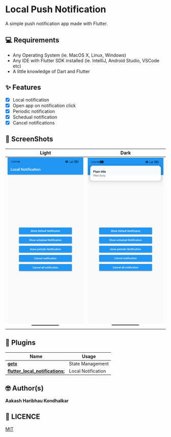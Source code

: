 # Local Push Notification

A simple push notification app made with Flutter.

## 💻 Requirements

- Any Operating System (ie. MacOS X, Linux, Windows)
- Any IDE with Flutter SDK installed (ie. IntelliJ, Android Studio, VSCode etc)
- A little knowledge of Dart and Flutter

## ✨ Features

- [x] Local notification
- [x] Open app on notification click
- [x] Periodic notification
- [x] Schedual notification
- [x] Cancel notifications

## 📸 ScreenShots

| Light                            | Dark                             |
| -------------------------------- | -------------------------------- |
| <img src="ss/1.jpg" width="400"> | <img src="ss/2.jpg" width="400"> |

## 🔌 Plugins

| Name                                                                                     | Usage              |
| ---------------------------------------------------------------------------------------- | ------------------ |
| [**getx**](https://pub.dev/packages/get)                                                 | State Management   |
| [**flutter_local_notifications:**](https://pub.dev/packages/flutter_local_notifications) | Local Notification |

## 🤓 Author(s)

**Aakash Haribhau Kondhalkar**

## 🔖 LICENCE

[MIT](https://github.com/aakashkondhalkar/flutter_projects/blob/main/local_push_notification/LICENSE)
